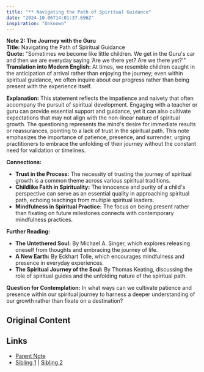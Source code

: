```yaml
---
title: "** Navigating the Path of Spiritual Guidance"
date: "2024-10-06T14:01:37.696Z"
inspiration: "Unknown"
---
```


  
**Note 2: The Journey with the Guru**  
**Title:** Navigating the Path of Spiritual Guidance  
**Quote:** "Sometimes we become like little children. We get in the Guru's car and then we are everyday saying ‘Are we there yet? Are we there yet?’"  
**Translation into Modern English:** At times, we resemble children caught in the anticipation of arrival rather than enjoying the journey; even within spiritual guidance, we often inquire about our progress rather than being present with the experience itself.  

**Explanation:** This statement reflects the impatience and naivety that often accompany the pursuit of spiritual development. Engaging with a teacher or guru can provide essential support and guidance, yet it can also cultivate expectations that may not align with the non-linear nature of spiritual growth. The questioning represents the mind's desire for immediate results or reassurances, pointing to a lack of trust in the spiritual path. This note emphasizes the importance of patience, presence, and surrender, urging practitioners to embrace the unfolding of their journey without the constant need for validation or timelines.

**Connections:**  
- **Trust in the Process:** The necessity of trusting the journey of spiritual growth is a common theme across various spiritual traditions.
- **Childlike Faith in Spirituality:** The innocence and purity of a child's perspective can serve as an essential quality in approaching spiritual path, echoing teachings from multiple spiritual leaders.
- **Mindfulness in Spiritual Practice:** The focus on being present rather than fixating on future milestones connects with contemporary mindfulness practices.

**Further Reading:**  
- **The Untethered Soul:** By Michael A. Singer, which explores releasing oneself from thoughts and embracing the journey of life.  
- **A New Earth:** By Eckhart Tolle, which encourages mindfulness and presence in everyday experiences.  
- **The Spiritual Journey of the Soul:** By Thomas Keating, discussing the role of spiritual guides and the unfolding nature of the spiritual path.  

**Question for Contemplation:** In what ways can we cultivate patience and presence within our spiritual journey to harness a deeper understanding of our growth rather than fixate on a destination?  


## Original Content



## Links

- [Parent Note](/parent-note.md)
- [Sibling 1](/zettel1.md) | [Sibling 2](/zettel2.md)
